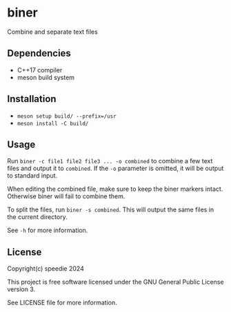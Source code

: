 # biner

Combine and separate text files

## Dependencies

- C++17 compiler
- meson build system

## Installation

- `meson setup build/ --prefix=/usr`
- `meson install -C build/`

## Usage

Run `biner -c file1 file2 file3 ... -o combined` to
combine a few text files and output it to `combined`.
If the `-o` parameter is omitted, it will be output to
standard input.

When editing the combined file, make sure to keep the biner
markers intact. Otherwise biner will fail to combine them.

To split the files, run `biner -s combined`. This will output
the same files in the current directory.

See `-h` for more information.

## License

Copyright(c) speedie 2024

This project is free software licensed under the
GNU General Public License version 3.

See LICENSE file for more information.
